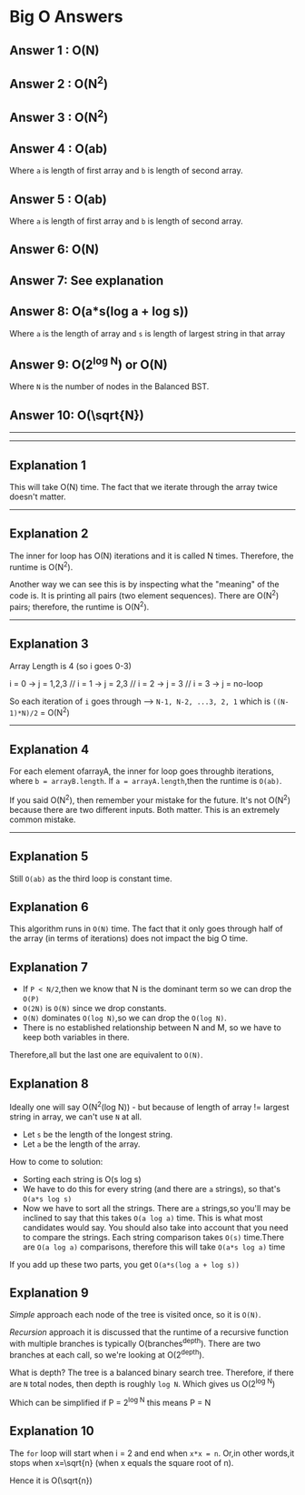 # Big O Answers

## Answer 1 : O(N)

## Answer 2 : O(N<sup>2</sup>)

## Answer 3 : O(N<sup>2</sup>)

## Answer 4 : O(ab) 
Where `a` is length of first array and `b` is length of second array. 

## Answer 5 : O(ab) 
Where `a` is length of first array and `b` is length of second array. 

## Answer 6: O(N)

## Answer 7: See explanation

## Answer 8: O(a*s(log a + log s))
Where `a` is the length of array and `s` is length of largest string in that array

## Answer 9: O(2<sup>log N</sup>) or O(N)
Where `N` is the number of nodes in the Balanced BST.

## Answer 10: O(\sqrt{N})

---
---
## Explanation 1

This will take O(N) time. The fact that we iterate through the array twice doesn't matter.

---

## Explanation 2

The inner for loop has O(N) iterations and it is called N times. Therefore, the runtime is O(N<sup>2</sup>).

Another way we can see this is by inspecting what the "meaning" of the code is. It is printing all pairs (two­
element sequences). There are O(N<sup>2</sup>) pairs; therefore, the runtime is O(N<sup>2</sup>).

---

## Explanation 3

Array Length is 4 (so i goes 0-3)

i = 0 -> j = 1,2,3 // i = 1 -> j = 2,3 // i = 2 -> j = 3 // i = 3 -> j = no-loop 

So each iteration of `i` goes through --> `N-1, N-2, ...3, 2, 1` which is `((N-1)*N)/2` = O(N<sup>2</sup>)

---

## Explanation 4

For each element ofarrayA, the inner for loop goes throughb iterations, where `b = arrayB.length`. lf `a = arrayA.length`,then the runtime is `O(ab)`.

If you said O(N<sup>2</sup>), then remember your mistake for the future. It's not O(N<sup>2</sup>) because there are two different inputs. Both matter. This is an extremely common mistake.

---

## Explanation 5

Still `O(ab)` as the third loop is constant time. 

## Explanation 6

This algorithm runs in `O(N)` time. The fact that it only goes through half of the array (in terms of iterations) does not impact the big O time.

## Explanation 7

- If `P < N/2`,then we know that N is the dominant term so we can drop the `O(P)`
- `O(2N)` is `O(N)` since we drop constants.
- `O(N)` dominates `O(log N)`,so we can drop the `O(log N)`.
- There is no established relationship between N and M, so we have to keep both variables in there.

Therefore,all but the last one are equivalent to `O(N)`.

## Explanation 8

Ideally one will say O(N<sup>2</sup>(log N)) - but because of length of array != largest string in array, we can't use `N` at all. 

- Let `s` be the length of the longest string.
- Let `a` be the length of the array.

How to come to solution: 
- Sorting each string is O(s log s)
- We have to do this for every string (and there are `a` strings), so that's `O(a*s log s)`
- Now we have to sort all the strings. There are `a` strings,so you'll may be inclined to say that this takes `O(a log a)` time. This is what most candidates would say. You should also take into account that you need to compare the strings. Each string comparison takes `O(s)` time.There are `O(a log a)` comparisons, therefore this will take `O(a*s log a)` time

If you add up these two parts, you get `O(a*s(log a + log s))`

## Explanation 9

_Simple_ approach each node of the tree is visited once, so it is `O(N)`.

_Recursion_ approach it is discussed that the runtime of a recursive function with multiple branches is typically O(branches<sup>depth</sup>). There are two branches at each call, so we're looking at O(2<sup>depth</sup>).

What is depth? The tree is a balanced binary search tree. Therefore, if there are `N` total nodes, then depth is roughly `log N`. Which gives us O(2<sup>log N</sup>)

Which can be simplified if P = 2<sup>log N</sup> this means P = N

## Explanation 10

The `for` loop will start when i = 2 and end when `x*x = n`. Or,in other words,it stops when x=\sqrt{n} (when x equals the square root of n).

Hence it is O(\sqrt{n})

